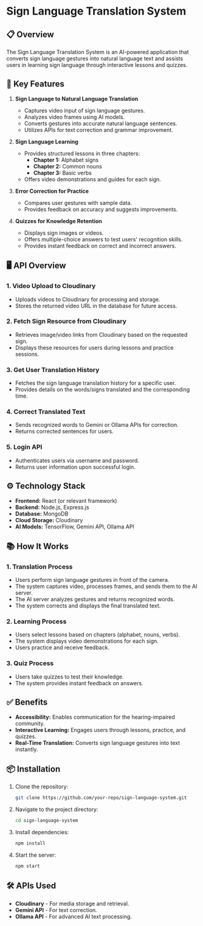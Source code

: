 # Sign Language Translation System

## 📋 Overview
The Sign Language Translation System is an AI-powered application that converts sign language gestures into natural language text and assists users in learning sign language through interactive lessons and quizzes.

## 🚀 Key Features
1. **Sign Language to Natural Language Translation**
   - Captures video input of sign language gestures.
   - Analyzes video frames using AI models.
   - Converts gestures into accurate natural language sentences.
   - Utilizes APIs for text correction and grammar improvement.

2. **Sign Language Learning**
   - Provides structured lessons in three chapters:
     - **Chapter 1:** Alphabet signs
     - **Chapter 2:** Common nouns
     - **Chapter 3:** Basic verbs
   - Offers video demonstrations and guides for each sign.

3. **Error Correction for Practice**
   - Compares user gestures with sample data.
   - Provides feedback on accuracy and suggests improvements.

4. **Quizzes for Knowledge Retention**
   - Displays sign images or videos.
   - Offers multiple-choice answers to test users' recognition skills.
   - Provides instant feedback on correct and incorrect answers.

## 🖥️ API Overview
### 1. **Video Upload to Cloudinary**
- Uploads videos to Cloudinary for processing and storage.
- Stores the returned video URL in the database for future access.

### 2. **Fetch Sign Resource from Cloudinary**
- Retrieves image/video links from Cloudinary based on the requested sign.
- Displays these resources for users during lessons and practice sessions.

### 3. **Get User Translation History**
- Fetches the sign language translation history for a specific user.
- Provides details on the words/signs translated and the corresponding time.

### 4. **Correct Translated Text**
- Sends recognized words to Gemini or Ollama APIs for correction.
- Returns corrected sentences for users.

### 5. **Login API**
- Authenticates users via username and password.
- Returns user information upon successful login.

## ⚙️ Technology Stack
- **Frontend:** React (or relevant framework)
- **Backend:** Node.js, Express.js
- **Database:** MongoDB
- **Cloud Storage:** Cloudinary
- **AI Models:** TensorFlow, Gemini API, Ollama API

## 📚 How It Works
### 1. Translation Process
- Users perform sign language gestures in front of the camera.
- The system captures video, processes frames, and sends them to the AI server.
- The AI server analyzes gestures and returns recognized words.
- The system corrects and displays the final translated text.

### 2. Learning Process
- Users select lessons based on chapters (alphabet, nouns, verbs).
- The system displays video demonstrations for each sign.
- Users practice and receive feedback.

### 3. Quiz Process
- Users take quizzes to test their knowledge.
- The system provides instant feedback on answers.

## ✅ Benefits
- **Accessibility:** Enables communication for the hearing-impaired community.
- **Interactive Learning:** Engages users through lessons, practice, and quizzes.
- **Real-Time Translation:** Converts sign language gestures into text instantly.

## 📦 Installation
1. Clone the repository:
   ```bash
   git clone https://github.com/your-repo/sign-language-system.git
   ```
2. Navigate to the project directory:
   ```bash
   cd sign-language-system
   ```
3. Install dependencies:
   ```bash
   npm install
   ```
4. Start the server:
   ```bash
   npm start
   ```

## 🛠️ APIs Used
- **Cloudinary** - For media storage and retrieval.
- **Gemini API** - For text correction.
- **Ollama API** - For advanced AI text processing.
